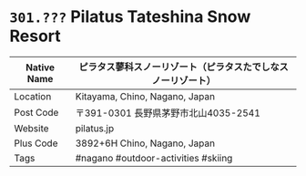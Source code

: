 # `301.???` Pilatus Tateshina Snow Resort

| Native Name | ピラタス蓼科スノーリゾート（ピラタスたでしなスノーリゾート） |
|-------------|--------------------------------------------------------------|
| Location    | Kitayama, Chino, Nagano, Japan                               |
| Post Code   | 〒391-0301 長野県茅野市北山4035-2541                         |
| Website     | pilatus.jp                                                   |
| Plus Code   | 3892+6H Chino, Nagano, Japan                                 |
| Tags        | #nagano #outdoor-activities #skiing                          |
